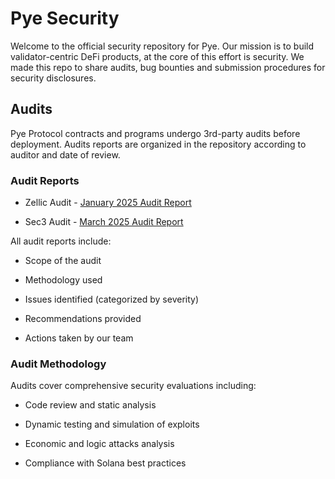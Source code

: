 # Pye Security

Welcome to the official security repository for Pye. Our mission is to build validator-centric DeFi products, at the core of this effort is security. We made this repo to share audits, bug bounties and submission procedures for security disclosures.

## Audits

Pye Protocol contracts and programs undergo 3rd-party audits before deployment. Audits reports are organized in the repository according to auditor and date of review.

### Audit Reports

- Zellic Audit - [January 2025 Audit Report](https://github.com/pyefi/security/blob/master/security_audits/Pye%20-%20Zellic%20Audit%20Report.pdf)

- Sec3 Audit - [March 2025 Audit Report](https://github.com/pyefi/security/blob/master/security_audits/pyefi_bonds_report.pdf)

All audit reports include:

- Scope of the audit

- Methodology used

- Issues identified (categorized by severity)

- Recommendations provided

- Actions taken by our team

### Audit Methodology

Audits cover comprehensive security evaluations including:

- Code review and static analysis

- Dynamic testing and simulation of exploits

- Economic and logic attacks analysis

- Compliance with Solana best practices
